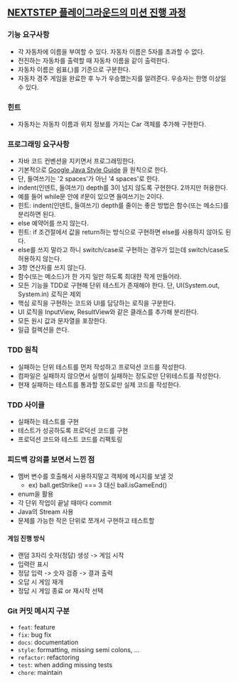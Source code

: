 ## [NEXTSTEP 플레이그라운드의 미션 진행 과정](https://github.com/next-step/nextstep-docs/blob/master/playground/README.md)

### 기능 요구사항
- 각 자동차에 이름을 부여할 수 있다. 자동차 이름은 5자를 초과할 수 없다.
- 전진하는 자동차를 출력할 때 자동차 이름을 같이 출력한다.
- 자동차 이름은 쉼표(,)를 기준으로 구분한다.
- 자동차 경주 게임을 완료한 후 누가 우승했는지를 알려준다. 우승자는 한명 이상일 수 있다.

### 힌트
- 자동차는 자동차 이름과 위치 정보를 가지는 Car 객체를 추가해 구현한다.

### 프로그래밍 요구사항
- 자바 코드 컨벤션을 지키면서 프로그래밍한다.
- 기본적으로 [Google Java Style Guide](https://google.github.io/styleguide/javaguide.html) 을 원칙으로 한다.
- 단, 들여쓰기는 '2 spaces'가 아닌 '4 spaces'로 한다.
- indent(인덴트, 들여쓰기) depth를 3이 넘지 않도록 구현한다. 2까지만 허용한다.
- 예를 들어 while문 안에 if문이 있으면 들여쓰기는 2이다.
- 힌트: indent(인덴트, 들여쓰기) depth를 줄이는 좋은 방법은 함수(또는 메소드)를 분리하면 된다.
- else 예약어를 쓰지 않는다.
- 힌트: if 조건절에서 값을 return하는 방식으로 구현하면 else를 사용하지 않아도 된다.
- else를 쓰지 말라고 하니 switch/case로 구현하는 경우가 있는데 switch/case도 허용하지 않는다.
- 3항 연산자를 쓰지 않는다.
- 함수(또는 메소드)가 한 가지 일만 하도록 최대한 작게 만들어라.
- 모든 기능을 TDD로 구현해 단위 테스트가 존재해야 한다. 단, UI(System.out, System.in) 로직은 제외
- 핵심 로직을 구현하는 코드와 UI를 담당하는 로직을 구분한다.
- UI 로직을 InputView, ResultView와 같은 클래스를 추가해 분리한다.
- 모든 원시 값과 문자열을 포장한다.
- 일급 컬렉션을 쓴다.

### TDD 원칙
- 실패하는 단위 테스트를 먼저 작성하고 프로덕션 코드를 작성한다.
- 컴파일은 실패하지 않으면서 실행이 실패하는 정도로만 단위테스트를 작성한다.
- 현재 실패하는 테스트를 통과할 정도로만 실제 코드를 작성한다.

### TDD 사이클
- 실패하는 테스트를 구현
- 테스트가 성공하도록 프로덕션 코드를 구현
- 프로덕션 코드와 테스트 코드를 리팩토링

### 피드백 강의를 보면서 느낀 점
- 멤버 변수를 호출해서 사용하지말고 객체에 메시지를 보낼 것
    - ex) ball.getStrike() === 3 대신 ball.isGameEnd()
- enum을 활용
- 각 단위 작업이 끝날 때마다 commit
- Java의 Stream 사용 
- 문제를 가능한 작은 단위로 쪼개서 구현하고 테스트할 

#### 게임 진행 방식
- 랜덤 3자리 숫자(정답) 생성 -> 게임 시작
- 입력란 표시
- 정답 입력 ->  숫자 검증 -> 결과 출력
- 오답 시 게임 재개
- 정답 시 게임 종료 or 재시작 선택 

### Git 커밋 메시지 구분
- `feat`: feature
- `fix`: bug fix
- `docs`: documentation
- `style`: formatting, missing semi colons, …
- `refactor`: refactoring
- `test`: when adding missing tests
- `chore`: maintain